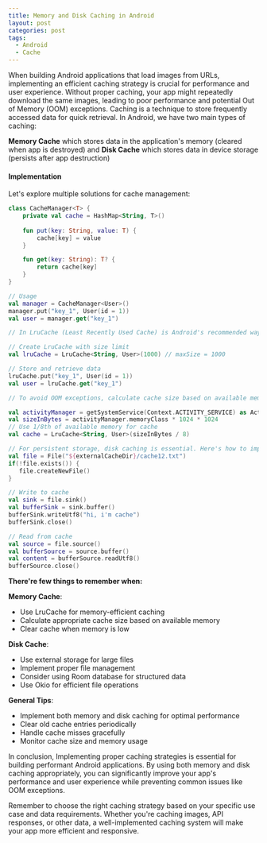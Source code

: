 ```yaml
---
title: Memory and Disk Caching in Android
layout: post
categories: post
tags:
  - Android
  - Cache
---
```


When building Android applications that load images from URLs, implementing an efficient caching strategy is crucial for performance and user experience. Without proper caching, your app might repeatedly download the same images, leading to poor performance and potential Out of Memory (OOM) exceptions. Caching is a technique to store frequently accessed data for quick retrieval. In Android, we have two main types of caching:

**Memory Cache** which stores data in the application's memory (cleared when app is destroyed) and **Disk Cache** which stores data in device storage (persists after app destruction)

#### **Implementation**
Let's explore multiple solutions for cache management:

```kotlin
class CacheManager<T> {
    private val cache = HashMap<String, T>()
    
    fun put(key: String, value: T) {
        cache[key] = value
    }

    fun get(key: String): T? {
        return cache[key]
    }
}

// Usage
val manager = CacheManager<User>()
manager.put("key_1", User(id = 1))
val user = manager.get("key_1")
```

```kotlin
// In LruCache (Least Recently Used Cache) is Android's recommended way to implement memory caching. It automatically manages cache size and removes least recently used items when the cache is full.

// Create LruCache with size limit
val lruCache = LruCache<String, User>(1000) // maxSize = 1000

// Store and retrieve data
lruCache.put("key_1", User(id = 1))
val user = lruCache.get("key_1")
```

```kotlin
// To avoid OOM exceptions, calculate cache size based on available memory:

val activityManager = getSystemService(Context.ACTIVITY_SERVICE) as ActivityManager
val sizeInBytes = activityManager.memoryClass * 1024 * 1024
// Use 1/8th of available memory for cache
val cache = LruCache<String, User>(sizeInBytes / 8)
```

```kotlin
// For persistent storage, disk caching is essential. Here's how to implement it using Okio:
val file = File("${externalCacheDir}/cache12.txt")
if(!file.exists()) {
   file.createNewFile()
}

// Write to cache
val sink = file.sink()
val bufferSink = sink.buffer()
bufferSink.writeUtf8("hi, i'm cache")
bufferSink.close()

// Read from cache
val source = file.source()
val bufferSource = source.buffer()
val content = bufferSource.readUtf8()
bufferSource.close()
```

**There're few things to remember when:**

**Memory Cache**:
- Use LruCache for memory-efficient caching
- Calculate appropriate cache size based on available memory
- Clear cache when memory is low

**Disk Cache**:
- Use external storage for large files
- Implement proper file management
- Consider using Room database for structured data
- Use Okio for efficient file operations

**General Tips**:
- Implement both memory and disk caching for optimal performance
- Clear old cache entries periodically
- Handle cache misses gracefully
- Monitor cache size and memory usage

In conclusion, Implementing proper caching strategies is essential for building performant Android applications. By using both memory and disk caching appropriately, you can significantly improve your app's performance and user experience while preventing common issues like OOM exceptions.

Remember to choose the right caching strategy based on your specific use case and data requirements. Whether you're caching images, API responses, or other data, a well-implemented caching system will make your app more efficient and responsive. 